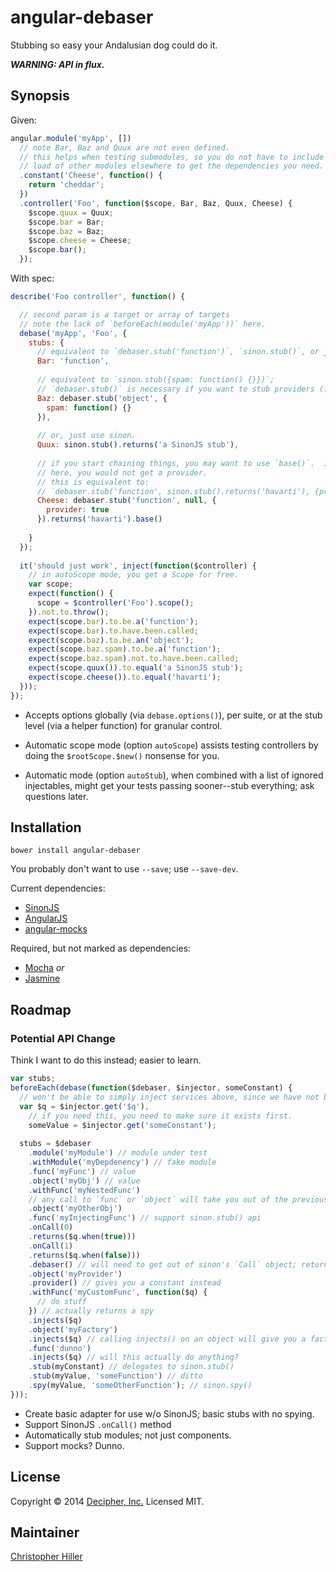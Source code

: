 # angular-debaser

Stubbing so easy your Andalusian dog could do it.

***WARNING: API in flux.***

## Synopsis

Given:

```js
angular.module('myApp', [])
  // note Bar, Baz and Quux are not even defined.
  // this helps when testing submodules, so you do not have to include a 
  // load of other modules elsewhere to get the dependencies you need.
  .constant('Cheese', function() {
    return 'cheddar';
  })
  .controller('Foo', function($scope, Bar, Baz, Quux, Cheese) {
    $scope.quux = Quux;
    $scope.bar = Bar;
    $scope.baz = Baz;    
    $scope.cheese = Cheese;
    $scope.bar();
  });
```

With spec:

```js
describe('Foo controller', function() { 

  // second param is a target or array of targets
  // note the lack of `beforeEach(module('myApp'))` here.
  debase('myApp', 'Foo', {
    stubs: {
      // equivalent to `debaser.stub('function')`, `sinon.stub()`, or just `Function`
      Bar: 'function',
      
      // equivalent to `sinon.stub({spam: function() {}})`;
      // `debaser.stub()` is necessary if you want to stub providers (for now)
      Baz: debaser.stub('object', {
        spam: function() {}
      }),
      
      // or, just use sinon.
      Quux: sinon.stub().returns('a SinonJS stub'),
      
      // if you start chaining things, you may want to use `base()`.  if you didn't
      // here, you would not get a provider.
      // this is equivalent to:
      // `debaser.stub('function', sinon.stub().returns('havarti'), {provider: true});`
      Cheese: debaser.stub('function', null, {
        provider: true
      }).returns('havarti').base()
      
    }    
  });
  
  it('should just work', inject(function($controller) {
    // in autoScope mode, you get a Scope for free.
    var scope;
    expect(function() {
      scope = $controller('Foo').scope();
    }).not.to.throw();    
    expect(scope.bar).to.be.a('function');
    expect(scope.bar).to.have.been.called;
    expect(scope.baz).to.be.an('object');
    expect(scope.baz.spam).to.be.a('function');
    expect(scope.baz.spam).not.to.have.been.called;
    expect(scope.quux()).to.equal('a SinonJS stub');
    expect(scope.cheese()).to.equal('havarti');
  }));
});
```
- Accepts options globally (via `debase.options()`), per suite, or at the stub level (via a helper function) for granular control.

- Automatic scope mode (option `autoScope`) assists testing controllers by doing the `$rootScope.$new()` nonsense for you.

- Automatic mode (option `autoStub`), when combined with a list of ignored injectables, might get your tests passing sooner--stub everything; ask questions later.

## Installation

```
bower install angular-debaser
```

You probably don't want to use `--save`; use `--save-dev`.

Current dependencies:

  - [SinonJS](http://sinonjs.org) 
  - [AngularJS](http://angularjs.org)
  - [angular-mocks](https://github.com/angular/bower-angular-mocks) 
  
Required, but not marked as dependencies:
 
  - [Mocha](http://visionmedia.github.io/mocha/) *or* 
  - [Jasmine](http://jasmine.github.io/)

## Roadmap

### Potential API Change

Think I want to do this instead; easier to learn.

```js
var stubs;
beforeEach(debase(function($debaser, $injector, someConstant) {
  // won't be able to simply inject services above, since we have not bootstrapped yet.
  var $q = $injector.get('$q'),
    // if you need this, you need to make sure it exists first.
    someValue = $injector.get('someConstant');
    
  stubs = $debaser
    .module('myModule') // module under test
    .withModule('myDepdenency') // fake module
    .func('myFunc') // value
    .object('myObj') // value
    .withFunc('myNestedFunc')
    // any call to `func` or `object` will take you out of the previous context
    .object('myOtherObj')
    .func('myInjectingFunc') // support sinon.stub() api
    .onCall(0)    
    .returns($q.when(true)))
    .onCall(1)
    .returns($q.when(false)))
    .debaser() // will need to get out of sinon's `Call` object; return `stub` prop
    .object('myProvider')
    .provider() // gives you a constant instead
    .withFunc('myCustomFunc', function($q) { 
      // do stuff
    }) // actually returns a spy
    .injects($q)
    .object('myFactory')
    .injects($q) // calling injects() on an object will give you a factory
    .func('dunno')
    .injects($q) // will this actually do anything?
    .stub(myConstant) // delegates to sinon.stub()
    .stub(myValue, 'someFunction') // ditto
    .spy(myValue, 'someOtherFunction'); // sinon.spy()
}));
```

- Create basic adapter for use w/o SinonJS; basic stubs with no spying.
- Support SinonJS `.onCall()` method
- Automatically stub modules; not just components.
- Support mocks?  Dunno.

## License

Copyright &copy; 2014 [Decipher, Inc.](http://decipherinc.com)  Licensed MIT.

## Maintainer

[Christopher Hiller](http://github.com/boneskull)

